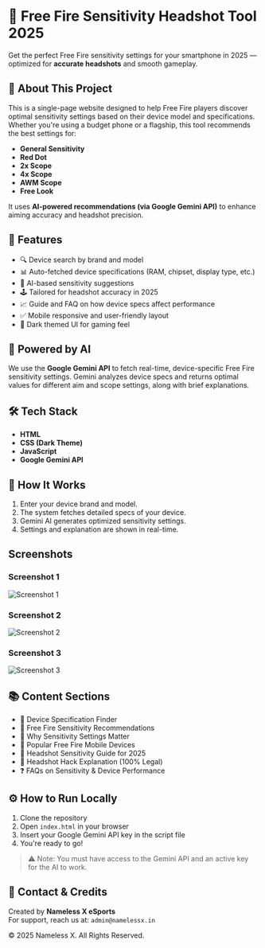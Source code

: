 # 🔫 Free Fire Sensitivity Headshot Tool 2025

Get the perfect Free Fire sensitivity settings for your smartphone in 2025 — optimized for **accurate headshots** and smooth gameplay.

## 🧠 About This Project

This is a single-page website designed to help Free Fire players discover optimal sensitivity settings based on their device model and specifications. Whether you're using a budget phone or a flagship, this tool recommends the best settings for:

- **General Sensitivity**
- **Red Dot**
- **2x Scope**
- **4x Scope**
- **AWM Scope**
- **Free Look**

It uses **AI-powered recommendations (via Google Gemini API)** to enhance aiming accuracy and headshot precision.

## 📱 Features

- 🔍 Device search by brand and model  
- 📊 Auto-fetched device specifications (RAM, chipset, display type, etc.)  
- 🧠 AI-based sensitivity suggestions  
- 🕹 Tailored for headshot accuracy in 2025  
- 📈 Guide and FAQ on how device specs affect performance  
- ✅ Mobile responsive and user-friendly layout  
- 🌙 Dark themed UI for gaming feel

## 🤖 Powered by AI

We use the **Google Gemini API** to fetch real-time, device-specific Free Fire sensitivity settings. Gemini analyzes device specs and returns optimal values for different aim and scope settings, along with brief explanations.

## 🛠 Tech Stack

- **HTML**
- **CSS (Dark Theme)**
- **JavaScript**
- **Google Gemini API**

## 🔑 How It Works

1. Enter your device brand and model.
2. The system fetches detailed specs of your device.
3. Gemini AI generates optimized sensitivity settings.
4. Settings and explanation are shown in real-time.   

## Screenshots

### Screenshot 1
![Screenshot 1](https://github.com/your-username/your-repo-name/blob/main/assets/photo_2025-05-08_23-07-43.jpg?raw=true)

### Screenshot 2
![Screenshot 2](https://github.com/your-username/your-repo-name/blob/main/assets/photo_2025-05-08_23-07-49.jpg?raw=true)

### Screenshot 3
![Screenshot 3](https://github.com/your-username/your-repo-name/blob/main/assets/photo_2025-05-08_23-07-51.jpg?raw=true)

## 📚 Content Sections

- 📌 Device Specification Finder  
- 🎯 Free Fire Sensitivity Recommendations  
- 📖 Why Sensitivity Settings Matter  
- 📱 Popular Free Fire Mobile Devices  
- 📅 Headshot Sensitivity Guide for 2025  
- 🧠 Headshot Hack Explanation (100% Legal)  
- ❓ FAQs on Sensitivity & Device Performance  

## ⚙️ How to Run Locally

1. Clone the repository  
2. Open `index.html` in your browser  
3. Insert your Google Gemini API key in the script file  
4. You're ready to go!

> ⚠️ Note: You must have access to the Gemini API and an active key for the AI to work.

## 📩 Contact & Credits

Created by **Nameless X eSports**  
For support, reach us at: `admin@namelessx.in`

© 2025 Nameless X. All Rights Reserved.
